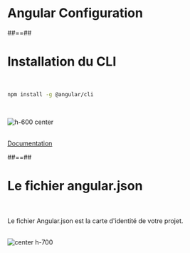 <!-- .slide: class="transition-bg-grey-1 underline" -->
# Angular Configuration

##==##

<!-- .slide: class="with-code inconsolata" -->
# Installation du CLI
<br>

```sh
npm install -g @angular/cli
```
<!-- .element: class="big-code" -->
<br>

![h-600 center](assets/images/school/basics/angular_cli_helper.png)
<br><br>

[Documentation](https://cli.angular.io/)
<!-- .element: class="center" -->

##==##

<!-- .slide"-->
# Le fichier angular.json
<br><br>
Le fichier Angular.json est la carte d'identité de votre projet.
<br><br>

![center h-700](assets/images/school/basics/angular_json.png)
